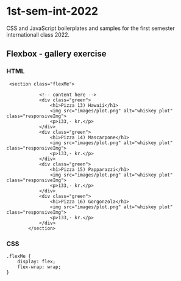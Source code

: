 # 1st-sem-int-2022

CSS and JavaScript boilerplates and samples for the first semester internationall class 2022. 

## Flexbox - gallery exercise

### HTML

~~~~
 <section class="flexMe">

            <!-- content here -->
            <div class="green">
                <h1>Pizza 13) Hawaii</h1>
                <img src="images/plot.png" alt="whiskey plot" class="responsiveImg">
                <p>133,- kr.</p>
            </div>
            <div class="green">
                <h1>Pizza 14) Mascarpone</h1>
                <img src="images/plot.png" alt="whiskey plot" class="responsiveImg">
                <p>133,- kr.</p>
            </div>
            <div class="green">
                <h1>Pizza 15) Papparazzi</h1>
                <img src="images/plot.png" alt="whiskey plot" class="responsiveImg">
                <p>133,- kr.</p>
            </div>
            <div class="green">
                <h1>Pizza 16) Gorgonzola</h1>
                <img src="images/plot.png" alt="whiskey plot" class="responsiveImg">
                <p>133,- kr.</p>
            </div>
        </section>

~~~~

### CSS

~~~~
.flexMe {
    display: flex;
    flex-wrap: wrap;
}
~~~~


